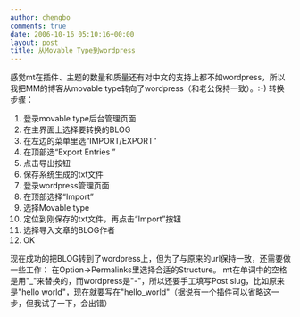 ```yaml
---
author: chengbo
comments: true
date: 2006-10-16 05:10:16+00:00
layout: post
title: 从Movable Type到wordpress
---
```


感觉mt在插件、主题的数量和质量还有对中文的支持上都不如wordpress，所以我把MM的博客从movable type转向了wordpress（和老公保持一致）。:-) 转换步骤：

  1. 登录movable type后台管理页面
  2. 在主界面上选择要转换的BLOG
  3. 在左边的菜单里选“IMPORT/EXPORT”
  4. 在顶部选“Export Entries ”
  5. 点击导出按钮
  6. 保存系统生成的txt文件
  7. 登录wordpress管理页面
  8. 在顶部选择“Import”
  9. 选择Movable type
  10. 定位到刚保存的txt文件，再点击“Import”按钮
  11. 选择导入文章的BLOG作者
  12. OK

现在成功的把BLOG转到了wordpress上，但为了与原来的url保持一致，还需要做一些工作： 在Option->Permalinks里选择合适的Structure。 mt在单词中的空格是用"_"来替换的，而wordpress是"-"，所以还要手工填写Post slug，比如原来是"hello world"，现在就要写在"hello_world"（据说有一个插件可以省略这一步，但我试了一下，会出错）

